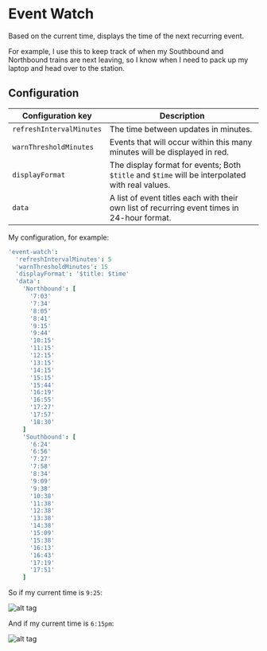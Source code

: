 # Event Watch

Based on the current time, displays the time of the next recurring event.

For example, I use this to keep track of when my Southbound and Northbound trains are next leaving, so I know when I need to pack up my laptop and head over to the station.

## Configuration

| Configuration key | Description |
| --- | --- |
| `refreshIntervalMinutes` | The time between updates in minutes. |
| `warnThresholdMinutes` | Events that will occur within this many minutes will be displayed in red. |
| `displayFormat` | The display format for events; Both `$title` and `$time` will be interpolated with real values. |
| `data` | A list of event titles each with their own list of recurring event times in 24-hour format. |

My configuration, for example:

```cson
'event-watch':
  'refreshIntervalMinutes': 5
  'warnThresholdMinutes': 15
  'displayFormat': '$title: $time'
  'data':
    'Northbound': [
      '7:03'
      '7:34'
      '8:05'
      '8:41'
      '9:15'
      '9:44'
      '10:15'
      '11:15'
      '12:15'
      '13:15'
      '14:15'
      '15:15'
      '15:44'
      '16:19'
      '16:55'
      '17:27'
      '17:57'
      '18:30'
    ]
    'Southbound': [
      '6:24'
      '6:56'
      '7:27'
      '7:58'
      '8:34'
      '9:09'
      '9:38'
      '10:38'
      '11:38'
      '12:38'
      '13:38'
      '14:38'
      '15:09'
      '15:38'
      '16:13'
      '16:43'
      '17:19'
      '17:51'
    ]
```

So if my current time is `9:25`:

![alt tag](https://cloud.githubusercontent.com/assets/1903876/5672524/a2be36da-9756-11e4-9fde-581aaa2f7c38.png)

And if my current time is `6:15pm`:

![alt tag](https://cloud.githubusercontent.com/assets/1903876/5672525/a408b218-9756-11e4-94f2-9ffc62aa13b7.png)
